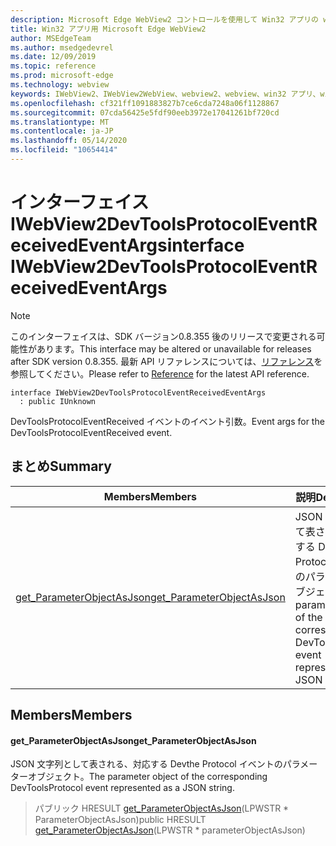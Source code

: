 ```yaml
---
description: Microsoft Edge WebView2 コントロールを使用して Win32 アプリの web コンテンツをホストする
title: Win32 アプリ用 Microsoft Edge WebView2
author: MSEdgeTeam
ms.author: msedgedevrel
ms.date: 12/09/2019
ms.topic: reference
ms.prod: microsoft-edge
ms.technology: webview
keywords: IWebView2、IWebView2WebView、webview2、webview、win32 アプリ、win32、edge
ms.openlocfilehash: cf321ff1091883827b7ce6cda7248a06f1128867
ms.sourcegitcommit: 07cda56425e5fdf90eeb3972e17041261bf720cd
ms.translationtype: MT
ms.contentlocale: ja-JP
ms.lasthandoff: 05/14/2020
ms.locfileid: "10654414"
---
```

# <span data-ttu-id="c7ac7-104">インターフェイス IWebView2DevToolsProtocolEventReceivedEventArgs</span><span class="sxs-lookup"><span data-stu-id="c7ac7-104">interface IWebView2DevToolsProtocolEventReceivedEventArgs</span></span> 

> [!NOTE]
> <span data-ttu-id="c7ac7-105">このインターフェイスは、SDK バージョン0.8.355 後のリリースで変更される可能性があります。</span><span class="sxs-lookup"><span data-stu-id="c7ac7-105">This interface may be altered or unavailable for releases after SDK version 0.8.355.</span></span> <span data-ttu-id="c7ac7-106">最新 API リファレンスについては、[リファレンス](../../../webview2-api-reference.md)を参照してください。</span><span class="sxs-lookup"><span data-stu-id="c7ac7-106">Please refer to [Reference](../../../webview2-api-reference.md) for the latest API reference.</span></span>

```
interface IWebView2DevToolsProtocolEventReceivedEventArgs
  : public IUnknown
```

<span data-ttu-id="c7ac7-107">DevToolsProtocolEventReceived イベントのイベント引数。</span><span class="sxs-lookup"><span data-stu-id="c7ac7-107">Event args for the DevToolsProtocolEventReceived event.</span></span>

## <span data-ttu-id="c7ac7-108">まとめ</span><span class="sxs-lookup"><span data-stu-id="c7ac7-108">Summary</span></span>

 <span data-ttu-id="c7ac7-109">Members</span><span class="sxs-lookup"><span data-stu-id="c7ac7-109">Members</span></span>                        | <span data-ttu-id="c7ac7-110">説明</span><span class="sxs-lookup"><span data-stu-id="c7ac7-110">Descriptions</span></span>
--------------------------------|---------------------------------------------
[<span data-ttu-id="c7ac7-111">get_ParameterObjectAsJson</span><span class="sxs-lookup"><span data-stu-id="c7ac7-111">get_ParameterObjectAsJson</span></span>](#get_parameterobjectasjson) | <span data-ttu-id="c7ac7-112">JSON 文字列として表される、対応する Devthe Protocol イベントのパラメーターオブジェクト。</span><span class="sxs-lookup"><span data-stu-id="c7ac7-112">The parameter object of the corresponding DevToolsProtocol event represented as a JSON string.</span></span>

## <span data-ttu-id="c7ac7-113">Members</span><span class="sxs-lookup"><span data-stu-id="c7ac7-113">Members</span></span>

#### <span data-ttu-id="c7ac7-114">get_ParameterObjectAsJson</span><span class="sxs-lookup"><span data-stu-id="c7ac7-114">get_ParameterObjectAsJson</span></span> 

<span data-ttu-id="c7ac7-115">JSON 文字列として表される、対応する Devthe Protocol イベントのパラメーターオブジェクト。</span><span class="sxs-lookup"><span data-stu-id="c7ac7-115">The parameter object of the corresponding DevToolsProtocol event represented as a JSON string.</span></span>

> <span data-ttu-id="c7ac7-116">パブリック HRESULT [get_ParameterObjectAsJson](#get_parameterobjectasjson)(LPWSTR \* ParameterObjectAsJson)</span><span class="sxs-lookup"><span data-stu-id="c7ac7-116">public HRESULT [get_ParameterObjectAsJson](#get_parameterobjectasjson)(LPWSTR \* parameterObjectAsJson)</span></span>

